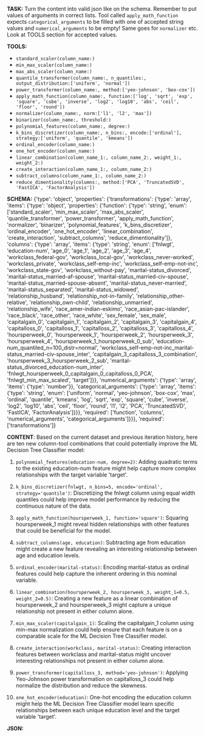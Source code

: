 **TASK:**
Turn the content into valid json like on the schema.
Remember to put values of arguments in correct lists.
Tool called `apply_math_function` expects `categorical_arguments` to be filled with one of accepted string values and `numerical_arguments` to be empty! Same goes for `normalizer` etc. Look at TOOLS section for accepted values.

**TOOLS:**
- `standard_scaler(column_name:)`
- `min_max_scaler(column_name:)`
- `max_abs_scaler(column_name:)`
- `quantile_transformer(column_name:, n_quantiles:, output_distribution:['uniform', 'normal'])`
- `power_transformer(column_name:, method:['yeo-johnson', 'box-cox'])`
- `apply_math_function(column_name:, function:['log', 'sqrt', 'exp', 'square', 'cube', 'inverse', 'log2', 'log10', 'abs', 'ceil', 'floor', 'round'])`
- `normalizer(column_name:, norm:['l1', 'l2', 'max'])`
- `binarizer(column_name:, threshold:)`
- `polynomial_features(column_name:, degree:)`
- `k_bins_discretizer(column_name:, n_bins:, encode:['ordinal'], strategy:['uniform', 'quantile', 'kmeans'])`
- `ordinal_encoder(column_name:)`
- `one_hot_encoder(column_name:)`
- `linear_combination(column_name_1:, column_name_2:, weight_1:, weight_2:)`
- `create_interaction(column_name_1:, column_name_2:)`
- `subtract_columns(column_name_1:, column_name_2:)`
- `reduce_dimentionality(columns:, method:['PCA', 'TruncatedSVD', 'FastICA', 'FactorAnalysis'])`

**SCHEMA:**
{'type': 'object', 'properties': {'transformations': {'type': 'array', 'items': {'type': 'object', 'properties': {'function': {'type': 'string', 'enum': ['standard_scaler', 'min_max_scaler', 'max_abs_scaler', 'quantile_transformer', 'power_transformer', 'apply_math_function', 'normalizer', 'binarizer', 'polynomial_features', 'k_bins_discretizer', 'ordinal_encoder', 'one_hot_encoder', 'linear_combination', 'create_interaction', 'subtract_columns', 'reduce_dimentionality']}, 'columns': {'type': 'array', 'items': {'type': 'string', 'enum': ['fnlwgt', 'education-num', 'age_0', 'age_1', 'age_2', 'age_3', 'age_4', 'workclass_federal-gov', 'workclass_local-gov', 'workclass_never-worked', 'workclass_private', 'workclass_self-emp-inc', 'workclass_self-emp-not-inc', 'workclass_state-gov', 'workclass_without-pay', 'marital-status_divorced', 'marital-status_married-af-spouse', 'marital-status_married-civ-spouse', 'marital-status_married-spouse-absent', 'marital-status_never-married', 'marital-status_separated', 'marital-status_widowed', 'relationship_husband', 'relationship_not-in-family', 'relationship_other-relative', 'relationship_own-child', 'relationship_unmarried', 'relationship_wife', 'race_amer-indian-eskimo', 'race_asian-pac-islander', 'race_black', 'race_other', 'race_white', 'sex_female', 'sex_male', 'capitalgain_0', 'capitalgain_1', 'capitalgain_2', 'capitalgain_3', 'capitalgain_4', 'capitalloss_0', 'capitalloss_1', 'capitalloss_2', 'capitalloss_3', 'capitalloss_4', 'hoursperweek_0', 'hoursperweek_1', 'hoursperweek_2', 'hoursperweek_3', 'hoursperweek_4', 'hoursperweek_1_hoursperweek_0_sub', 'education-num_quantiled_n=100_distr=normal', 'workclass_self-emp-not-inc_marital-status_married-civ-spouse_inter', 'capitalgain_3_capitalloss_3_combination', 'hoursperweek_3_hoursperweek_2_sub', 'marital-status_divorced_education-num_inter', 'fnlwgt_hoursperweek_0_capitalgain_0_capitalloss_0_PCA', 'fnlwgt_min_max_scaled', 'target']}}, 'numerical_arguments': {'type': 'array', 'items': {'type': 'number'}}, 'categorical_arguments': {'type': 'array', 'items': {'type': 'string', 'enum': ['uniform', 'normal', 'yeo-johnson', 'box-cox', 'max', 'ordinal', 'quantile', 'kmeans', 'log', 'sqrt', 'exp', 'square', 'cube', 'inverse', 'log2', 'log10', 'abs', 'ceil', 'floor', 'round', 'l1', 'l2', 'PCA', 'TruncatedSVD', 'FastICA', 'FactorAnalysis']}}}, 'required': ['function', 'columns', 'numerical_arguments', 'categorical_arguments']}}}, 'required': ['transformations']}

**CONTENT**:
 Based on the current dataset and previous iteration history, here are ten new column-tool combinations that could potentially improve the ML Decision Tree Classifier model:

1. `polynomial_features(education-num, degree=2)`: Adding quadratic terms to the existing education-num feature might help capture more complex relationships with the target variable 'target'.

2. `k_bins_discretizer(fnlwgt, n_bins=5, encode='ordinal', strategy='quantile')`: Discretizing the fnlwgt column using equal width quantiles could help improve model performance by reducing the continuous nature of the data.

3. `apply_math_function(hoursperweek_1, function='square')`: Squaring hoursperweek_1 might reveal hidden relationships with other features that could be beneficial for the model.

4. `subtract_columns(age, education)`: Subtracting age from education might create a new feature revealing an interesting relationship between age and education levels.

5. `ordinal_encoder(marital-status)`: Encoding marital-status as ordinal features could help capture the inherent ordering in this nominal variable.

6. `linear_combination(hoursperweek_2, hoursperweek_3, weight_1=0.5, weight_2=0.5)`: Creating a new feature as a linear combination of hoursperweek_2 and hoursperweek_3 might capture a unique relationship not present in either column alone.

7. `min_max_scaler(capitalgain_1)`: Scaling the capitalgain_1 column using min-max normalization could help ensure that each feature is on a comparable scale for the ML Decision Tree Classifier model.

8. `create_interaction(workclass, marital-status)`: Creating interaction features between workclass and marital-status might uncover interesting relationships not present in either column alone.

9. `power_transformer(capitalloss_3, method='yeo-johnson')`: Applying Yeo-Johnson power transformation on capitalloss_3 could help normalize the distribution and reduce the skewness.

10. `one_hot_encoder(education)`: One-hot encoding the education column might help the ML Decision Tree Classifier model learn specific relationships between each unique education level and the target variable 'target'.

**JSON:**
